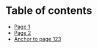 # Table of contents

* [Page 1](README.md)
* [Page 2](page-2.md)
* [Anchor to page 123](README.md#testing-expandable)
